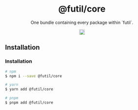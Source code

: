 <h1 align="center">@futil/core</h1>
<p align="center">One bundle containing every package within `futil`.</p>
<p align="center">
<a href="https://www.npmjs.com/package/@futil/core"><img src="https://badgen.net/npm/v/@futil/core?label=&icon=npm&color=blue" alt="npm version" height="18"/></a>
</p>

## Installation

### Installation

```bash
# npm
$ npm i --save @futil/core

# yarn
$ yarn add @futil/core

# pnpm
$ pnpm add @futil/core
```
